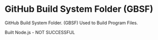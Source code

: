 # GitHub Build System Folder (GBSF)
GitHub Build System Folder. (GBSF)
Used to Build Program Files.

Built
Node.js - NOT SUCCESSFUL